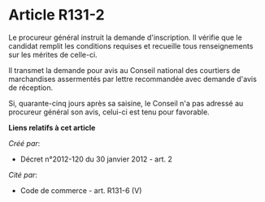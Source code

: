 # Article R131-2

Le procureur général instruit la demande d'inscription. Il vérifie que le candidat remplit les conditions requises et
recueille tous renseignements sur les mérites de celle-ci. 

Il transmet la demande pour avis au Conseil national des courtiers de marchandises assermentés par lettre recommandée avec
demande d'avis de réception. 

Si, quarante-cinq jours après sa saisine, le Conseil n'a pas adressé au procureur général son avis, celui-ci est tenu pour
favorable.

**Liens relatifs à cet article**

_Créé par_:

  - Décret n°2012-120 du 30 janvier 2012 - art. 2

_Cité par_:

  - Code de commerce - art. R131-6 (V)
